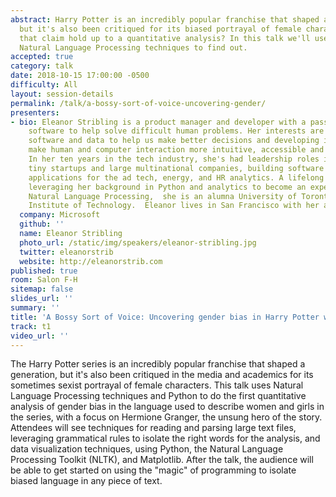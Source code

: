 ```yaml
---
abstract: Harry Potter is an incredibly popular franchise that shaped a generation,
  but it's also been critiqued for its biased portrayal of female characters. Does
  that claim hold up to a quantitative analysis? In this talk we'll use Python and
  Natural Language Processing techniques to find out.
accepted: true
category: talk
date: 2018-10-15 17:00:00 -0500
difficulty: All
layout: session-details
permalink: /talk/a-bossy-sort-of-voice-uncovering-gender/
presenters:
- bio: Eleanor Stribling is a product manager and developer with a passion for using
    software to help solve difficult human problems. Her interests are around using
    software and data to help us make better decisions and developing interfaces that
    make human and computer interaction more intuitive, accessible and conversational.
    In her ten years in the tech industry, she's had leadership roles in  in both
    tiny startups and large multinational companies, building software rooted in data
    applications for the ad tech, energy, and HR analytics. A lifelong learner currently
    leveraging her background in Python and analytics to become an expert in AI and
    Natural Language Processing,  she is an alumna University of Toronto and the Massachusetts
    Institute of Technology.  Eleanor lives in San Francisco with her amazing family.
  company: Microsoft
  github: ''
  name: Eleanor Stribling
  photo_url: /static/img/speakers/eleanor-stribling.jpg
  twitter: eleanorstrib
  website: http://eleanorstrib.com
published: true
room: Salon F-H
sitemap: false
slides_url: ''
summary: ''
title: 'A Bossy Sort of Voice: Uncovering gender bias in Harry Potter with Python'
track: t1
video_url: ''
---
```


The Harry Potter series is an incredibly popular franchise that shaped a generation, but it's also been critiqued in the media and academics for its sometimes sexist portrayal of female characters.    This talk uses Natural Language Processing techniques and Python to do the first quantitative analysis of gender bias in the language used to describe women and girls in the series, with a focus on Hermione Granger, the unsung hero of the story.  Attendees will see techniques for reading and parsing large text files, leveraging grammatical rules to isolate the right words for the analysis, and data visualization techniques, using Python, the Natural Language Processing Toolkit (NLTK), and Matplotlib.  After the talk, the audience will be able to get started on using the "magic" of programming to isolate biased language in any piece of text.